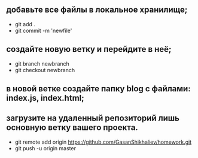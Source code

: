 ## добавьте все файлы в локальное хранилище;
- git add .
- git commit -m 'newfile'

## создайте новую ветку и перейдите в неё;
- git branch newbranch
- git checkout newbranch

## в новой ветке создайте папку blog с файлами: index.js, index.html;

## загрузите на удаленный репозиторий лишь основную ветку вашего проекта.
- git remote add origin https://github.com/GasanShikhaliev/homework.git
- git push -u origin master
